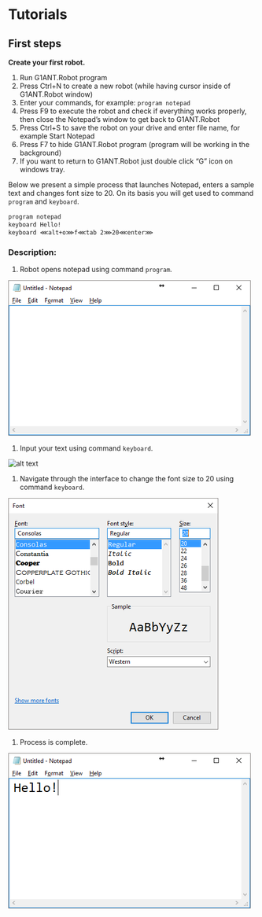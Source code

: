 # Tutorials

## First steps

**Create your first robot.**

1. Run G1ANT.Robot program
2. Press Ctrl+N to create a new robot \(while having cursor inside of G1ANT.Robot window\)
3. Enter your commands, for example: `program notepad`
4. Press F9 to execute the robot and check if everything works properly, then close the Notepad’s window to get back to G1ANT.Robot
5. Press Ctrl+S to save the robot on your drive and enter file name, for example Start Notepad
6. Press F7 to hide G1ANT.Robot program \(program will be working in the background\)
7. If you want to return to G1ANT.Robot just double click “G” icon on windows tray.

Below we present a simple process that launches Notepad, enters a sample text and changes font size to 20. On its basis you will get used to command `program` and `keyboard`.

```text
program notepad
keyboard Hello!
keyboard ⋘alt+o⋙f⋘tab 2⋙20⋘enter⋙
```

### Description:

1. Robot opens notepad using command `program`.

![alt text](../.gitbook/assets/notepad1%20%281%29.png)

1. Input your text using command `keyboard`.

![alt text](https://github.com/G1ANT-Robot/G1ANT.Manual/blob/master/Getting-Started/Images/notepad2.png)

1. Navigate through the interface to change the font size to 20 using command `keyboard`.

![alt text](https://github.com/G1ANT-Robot/G1ANT.Manual/blob/master/Getting-Started/Images/notepad3.png)

1. Process is complete.

![alt text](https://github.com/G1ANT-Robot/G1ANT.Manual/blob/master/Getting-Started/Images/notepad4.png)

